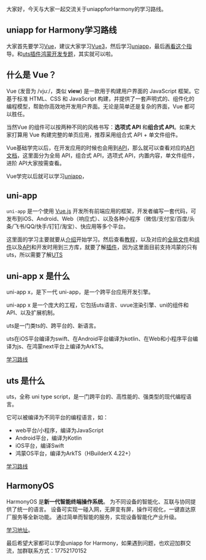 大家好，今天与大家一起交流关于uniappforHarmony的学习路线。

## uniapp for Harmony学习路线

大家首先要学习[Vue](https://cn.vuejs.org/guide/introduction.html)，建议大家学习[Vue3](https://cn.vuejs.org/guide/introduction.html)，然后学习[uniapp](https://uniapp.dcloud.net.cn/)，最后[再看这个指](https://uniapp.dcloud.net.cn/tutorial/harmony/dev.html)导。和[uts插件鸿蒙开发专题](https://doc.dcloud.net.cn/uni-app-x/plugin/uts-for-harmony.html)，其实就可以啦。

## 什么是 Vue？

Vue (发音为 /vjuː/，类似 **view**) 是一款用于构建用户界面的 JavaScript 框架。它基于标准 HTML、CSS 和 JavaScript 构建，并提供了一套声明式的、组件化的编程模型，帮助你高效地开发用户界面。无论是简单还是复杂的界面，Vue 都可以胜任。

当然Vue 的组件可以按两种不同的风格书写：**选项式 API** 和**组合式 API**。如果大家打算用 Vue 构建完整的单页应用，推荐采用组合式 API + 单文件组件。

Vue基础学完以后，在开发应用的时候也会用到[API](https://cn.vuejs.org/api/)，那么就可以查看对应的[API文档](https://cn.vuejs.org/api/)，这里面分为全局 API，组合式 API，选项式 API，内置内容，单文件组件，进阶 API大家按需查看。

Vue学完以后就可以学习[uniapp](https://uniapp.dcloud.net.cn/)，

## uni-app

`uni-app` 是一个使用 [Vue.js](https://vuejs.org/) 开发所有前端应用的框架，开发者编写一套代码，可发布到iOS、Android、Web（响应式）、以及各种小程序（微信/支付宝/百度/头条/飞书/QQ/快手/钉钉/淘宝）、快应用等多个平台。

这里面的学习主要就要从[介绍](https://uniapp.dcloud.net.cn/)开始学习。然后查看[教程](https://uniapp.dcloud.net.cn/tutorial/)，以及对应的[全局文件](https://uniapp.dcloud.net.cn/collocation/pages.html)和[组件](https://uniapp.dcloud.net.cn/component/)以及[API](https://uniapp.dcloud.net.cn/api/)和开发时用到三方库，就要了解[插件](https://uniapp.dcloud.net.cn/plugin/)，因为这里面目前支持鸿蒙的只有uts，所以需要了解[UTS ](https://doc.dcloud.net.cn/uni-app-x/uts/)

## uni-app x 是什么

uni-app x，是下一代 uni-app，是一个跨平台应用开发引擎。

uni-app x 是一个庞大的工程，它包括uts语言、uvue渲染引擎、uni的组件和API、以及扩展机制。

uts是一门类ts的、跨平台的、新语言。

uts在iOS平台编译为swift、在Android平台编译为kotlin、在Web和小程序平台编译为js、在鸿蒙next平台上编译为ArkTS。

[学习路线](https://doc.dcloud.net.cn/uni-app-x/)

## uts 是什么

uts，全称 uni type script，是一门跨平台的、高性能的、强类型的现代编程语言。

它可以被编译为不同平台的编程语言，如：

- web平台/小程序，编译为JavaScript
- Android平台，编译为Kotlin
- iOS平台，编译Swift
- 鸿蒙OS平台，编译为ArkTS（HBuilderX 4.22+）

[学习路线](https://doc.dcloud.net.cn/uni-app-x/uts/)

## HarmonyOS

HarmonyOS 是**新一代智能终端操作系统**。 为不同设备的智能化、互联与协同提供了统一的语言。 设备可实现一碰入网，无屏变有屏，操作可视化，一键直达原厂服务等全新功能。 通过简单而智能的服务，实现设备智能化产业升级。

[学习地址](https://developer.huawei.com/consumer/cn/doc/harmonyos-guides-V5/application-dev-guide-V5)。

最后希望大家都可以学会uniapp for Harmony，如果遇到问题，也欢迎加群交流，加群联系方式：17752170152
